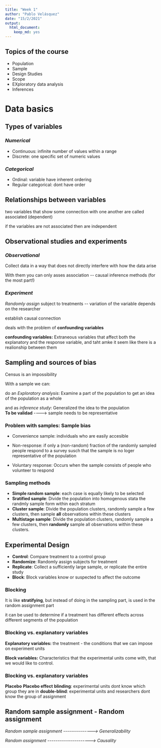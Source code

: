 ```yaml
---
title: "Week 1"
author: "Pablo Velásquez"
date: "15/2/2021"
output: 
  html_document: 
    keep_md: yes
---
```



 
## **Topics of the course** 
* Population 
* Sample 
* Design Studies 
* Scope
* EXploratory data analysis 
* Inferences

# **Data basics**  

## **Types of variables**      
 
### *Numerical*  

* Continuous: infinite number of values within a range
* Discrete: one specific set of numeric values

### *Categorical*  

* Ordinal: variable have inherent ordering
* Regular categorical: dont have order


## **Relationships between variables**   

two variables that show some connection with one another are called associated 
(dependent)

if the variables are not associated then are independent

## **Observational studies and experiments**       
   
### *Observational*        
  
Collect data in a way that does not directly interfere with how the data arise
  
With them you can only asses association -- causal inference methods (for the most part!)
   
### *Experiment*      

*Randomly assign* subject to treatments -- variation of the variable depends on the researcher

establish causal connection 

deals with the problem of **confounding variables**

**confounding variables:** Extraneous variables that affect both the explanatory and the response variable, and taht amke it seem like there is a realionship between them 


## **Sampling and sources of bias**       

Census is an impossibility

With a sample we can:

do an *Exploratory analysis*: Examine a part of the population to get an idea of the population as a whole

and as *inference study*: Generalized the idea to the population           
**To be validad** ----> sample needs to be representative 

### **Problem with samples: Sample bias**

* Convenience sample: individuals  who are easily accesible

* Non-response: if only a (non-random) fraction of the randomly sampled people respond to a survey susch that the sample is no loger representative of the population

* Voluntary response: Occurs when the sample consists of people who volunteer to respond

### **Sampling methods**

* **Simple random sample**: each case is equally likely to be selected
* **Sratified sample**: Divide the population into homogenous stata the randmly sample form within each stratum
* **Cluster sample**: Divide the population clusters, randomly sample a few clusters, then sample **all** observations within these clusters
* **Multistage sample**: Divide the population clusters, randomly sample a few clusters, then **randomly** sample all observations within these clusters.


## **Experimental Design**

* **Control**: Compare treatment to a control group 
* **Randomize**: Randomly assign subjects for treatment
* **Replicate**: Collect a sufficiently large sample, or replicate the entire study
* **Block**: Block variables know or suspected to affect the outcome

### **Blocking**

It is like **stratifying**, but instead of doing in the sampling part, is used in the random assignment part 

it can be used to determine if a treatment has different effects across different segments of the population 

### **Blocking vs. explanatory variables**

**Explanatory variables:** the treatment - the conditions that we can impose on experiment units

**Block variables:** Characteristics that the experimental units come with, that we would like to control.   

### **Blocking vs. explanatory variables**

**Placebo**
**Placebo effect**
**blinding**: experimental units dont know which group they are in 
**double-blind**: experimental units and researchers dont know the group of assignment 

## **Random sample assignment - Random assignment**

*Random sample assignment ---------------> Generalizability*

*Random assignment ----------------------> Causality*


